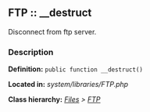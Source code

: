 
FTP :: __destruct
-------------------------------------------

Disconnect from ftp server.


### Description ###

**Definition:** `public function __destruct()`

**Located in:** *system/libraries/FTP.php*

**Class hierarchy:** *[Files](../Files.md) > [FTP](../FTP.md)*

